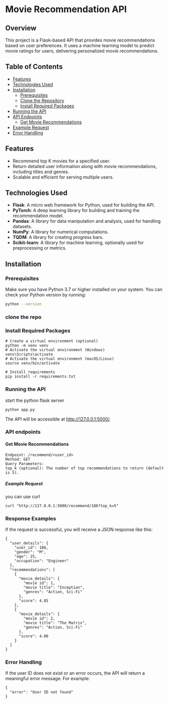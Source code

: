 # Movie Recommendation API

## Overview

This project is a Flask-based API that provides movie recommendations based on user preferences. It uses a machine learning model to predict movie ratings for users, delivering personalized movie recommendations.

## Table of Contents

- [Features](#features)
- [Technologies Used](#technologies-used)
- [Installation](#installation)
  - [Prerequisites](#prerequisites)
  - [Clone the Repository](#clone-the-repository)
  - [Install Required Packages](#install-required-packages)
- [Running the API](#running-the-api)
- [API Endpoints](#api-endpoints)
  - [Get Movie Recommendations](#get-movie-recommendations)
- [Example Request](#example-request)
- [Error Handling](#error-handling)
## Features

- Recommend top K movies for a specified user.
- Return detailed user information along with movie recommendations, including titles and genres.
- Scalable and efficient for serving multiple users.

## Technologies Used

- **Flask**: A micro web framework for Python, used for building the API.
- **PyTorch**: A deep learning library for building and training the recommendation model.
- **Pandas**: A library for data manipulation and analysis, used for handling datasets.
- **NumPy**: A library for numerical computations.
- **TQDM**: A library for creating progress bars.
- **Scikit-learn**: A library for machine learning, optionally used for preprocessing or metrics.

## Installation

### Prerequisites

Make sure you have Python 3.7 or higher installed on your system. You can check your Python version by running:

```bash
python --version
```

### clone the repo

### Install Required Packages

```
# Create a virtual environment (optional)
python -m venv venv
# Activate the virtual environment (Windows)
venv\Scripts\activate
# Activate the virtual environment (macOS/Linux)
source venv/bin/activate

# Install requirements
pip install -r requirements.txt

```

### Running the API
start the python flask server
```
python app.py  
```

The API will be accessible at http://127.0.0.1:5000/.

### API endpoints

#### Get Movie Recommendations
```
Endpoint: /recommend/<user_id>
Method: GET
Query Parameters:
top_k (optional): The number of top recommendations to return (default is 5).

```
##### Example Request

you can use curl 
```
curl "http://127.0.0.1:5000/recommend/186?top_k=5"
```


### Response Examples
If the request is successful, you will receive a JSON response like this:

```
{
  "user_details": {
    "user_id": 186,
    "gender": "M",
    "age": 25,
    "occupation": "Engineer"
  },
  "recommendations": [
    {
      "movie_details": {
        "movie id": 1,
        "movie title": "Inception",
        "genres": "Action, Sci-Fi"
      },
      "score": 4.85
    },
    {
      "movie_details": {
        "movie id": 2,
        "movie title": "The Matrix",
        "genres": "Action, Sci-Fi"
      },
      "score": 4.80
    }
  ]
}

```

### Error Handling

If the user ID does not exist or an error occurs, the API will return a meaningful error message. For example:
```
{
  "error": "User ID not found"
}
```